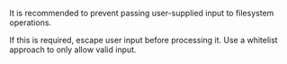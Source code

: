 It is recommended to prevent passing user-supplied input to filesystem operations.

If this is required, escape user input before processing it.
Use a whitelist approach to only allow valid input.